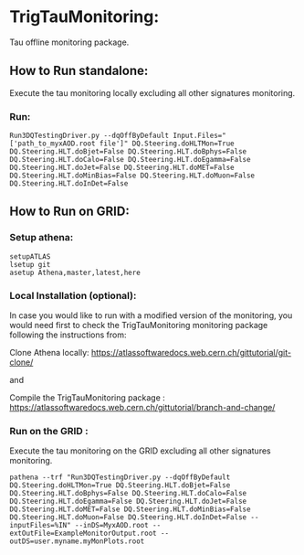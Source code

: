 # TrigTauMonitoring:

Tau offline monitoring package.

## How to Run standalone:

Execute the tau monitoring locally excluding all other signatures monitoring.

### Run:
```
Run3DQTestingDriver.py --dqOffByDefault Input.Files="['path_to_myxAOD.root file']" DQ.Steering.doHLTMon=True DQ.Steering.HLT.doBjet=False DQ.Steering.HLT.doBphys=False DQ.Steering.HLT.doCalo=False DQ.Steering.HLT.doEgamma=False DQ.Steering.HLT.doJet=False DQ.Steering.HLT.doMET=False DQ.Steering.HLT.doMinBias=False DQ.Steering.HLT.doMuon=False DQ.Steering.HLT.doInDet=False 
```

## How to Run on GRID:

### Setup athena:
```
setupATLAS
lsetup git
asetup Athena,master,latest,here
```
### Local Installation (optional):

In case you would like to run with a modified version of the monitoring, you would need first to check the TrigTauMonitoring monitoring package following the instructions from:

Clone Athena locally:  https://atlassoftwaredocs.web.cern.ch/gittutorial/git-clone/

and

Compile the TrigTauMonitoring package : https://atlassoftwaredocs.web.cern.ch/gittutorial/branch-and-change/

### Run on the GRID :

Execute the tau monitoring on the GRID excluding all other signatures monitoring.

```
pathena --trf "Run3DQTestingDriver.py --dqOffByDefault DQ.Steering.doHLTMon=True DQ.Steering.HLT.doBjet=False DQ.Steering.HLT.doBphys=False DQ.Steering.HLT.doCalo=False DQ.Steering.HLT.doEgamma=False DQ.Steering.HLT.doJet=False DQ.Steering.HLT.doMET=False DQ.Steering.HLT.doMinBias=False DQ.Steering.HLT.doMuon=False DQ.Steering.HLT.doInDet=False --inputFiles=%IN" --inDS=MyxAOD.root --extOutFile=ExampleMonitorOutput.root --outDS=user.myname.myMonPlots.root

```

